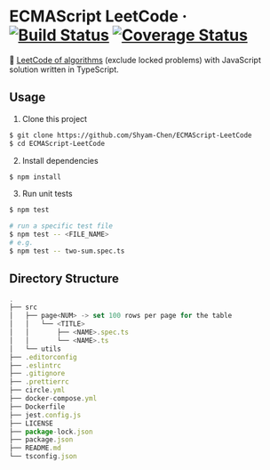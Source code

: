 # ECMAScript LeetCode &middot; [![Build Status](https://img.shields.io/circleci/project/github/Shyam-Chen/ECMAScript-LeetCode/master.svg)](https://circleci.com/gh/Shyam-Chen/ECMAScript-LeetCode) [![Coverage Status](https://img.shields.io/codecov/c/github/Shyam-Chen/ECMAScript-LeetCode/master.svg)](https://codecov.io/gh/Shyam-Chen/ECMAScript-LeetCode)

:whale: [LeetCode of algorithms](https://leetcode.com/problemset/algorithms/) (exclude locked problems) with JavaScript solution written in TypeScript.

## Usage

1. Clone this project

```sh
$ git clone https://github.com/Shyam-Chen/ECMAScript-LeetCode
$ cd ECMAScript-LeetCode
```

2. Install dependencies

```sh
$ npm install
```

3. Run unit tests

```sh
$ npm test

# run a specific test file
$ npm test -- <FILE_NAME>
# e.g.
$ npm test -- two-sum.spec.ts
```

## Directory Structure

```ts
.
├── src
│   ├── page<NUM> -> set 100 rows per page for the table
│   │   └── <TITLE>
│   │       ├── <NAME>.spec.ts
│   │       └── <NAME>.ts
│   └── utils
├── .editorconfig
├── .eslintrc
├── .gitignore
├── .prettierrc
├── circle.yml
├── docker-compose.yml
├── Dockerfile
├── jest.config.js
├── LICENSE
├── package-lock.json
├── package.json
├── README.md
└── tsconfig.json
```
